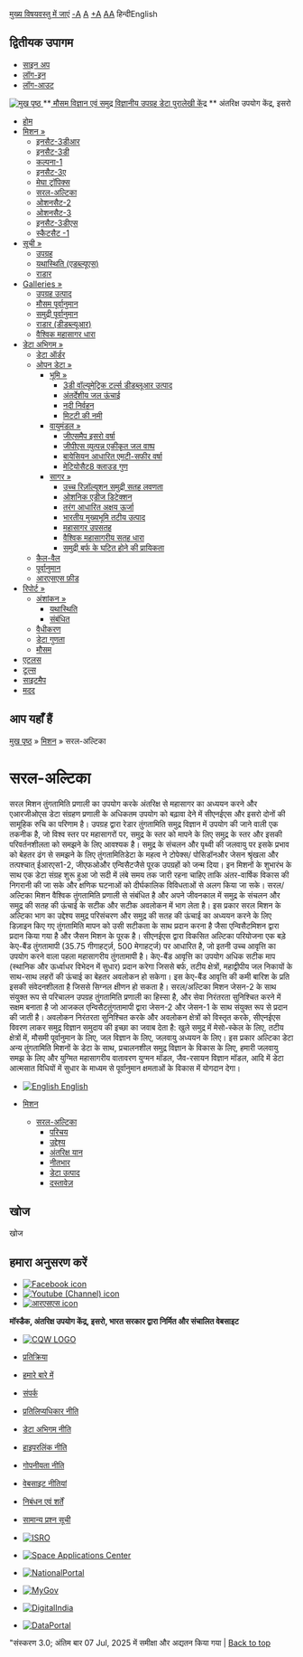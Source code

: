 [मुख्य विषयवस्तु में जाएं](https://www.mosdac.gov.in/node/73?language=hi#main-content "Skip to main Content")
[-A](javascript:;) [A](javascript:;) [+A](javascript:;)
[A](javascript:drupalHighContrast.enableStyles\(\))[A](javascript:drupalHighContrast.disableStyles\(\))
हिन्दीEnglish
## द्वितीयक उपागम
  * [साइन अप](https://www.mosdac.gov.in/internal/registration?language=hi)
  * [लॉग-इन](https://www.mosdac.gov.in/internal/uops?language=hi)
  * [लॉग-आउट](https://www.mosdac.gov.in/internal/logout?language=hi)

[ ![मुख पृष्ठ](https://www.mosdac.gov.in/sites/default/files/mosdac_small.png) ](https://www.mosdac.gov.in/?language=hi "मुख पृष्ठ")
**[ मौसम विज्ञान एवं समुद्र विज्ञानीय उपग्रह डेटा पुरालेखी केंद्र](https://www.mosdac.gov.in/?language=hi "मुख पृष्ठ") **
अंतरिक्ष उपयोग केंद्र, इसरो 
  * [होम](https://www.mosdac.gov.in/?language=hi)
  * [मिशन »](https://www.mosdac.gov.in/node/73?language=hi)
    * [इनसैट-3डीआर](https://www.mosdac.gov.in/insat-3dr?language=hi)
    * [इनसैट-3डी](https://www.mosdac.gov.in/insat-3d?language=hi)
    * [कल्पना-1](https://www.mosdac.gov.in/kalpana-1?language=hi)
    * [इनसैट-3ए](https://www.mosdac.gov.in/insat-3a?language=hi)
    * [मेघा ट्रॉपिक्स](https://www.mosdac.gov.in/megha-tropiques?language=hi)
    * [सरल-अल्टिका](https://www.mosdac.gov.in/saral-altika?language=hi)
    * [ओशनसैट-2](https://www.mosdac.gov.in/oceansat-2?language=hi)
    * [ओशनसैट-3](https://www.mosdac.gov.in/oceansat-3?language=hi)
    * [इनसैट-3डीएस](https://www.mosdac.gov.in/insat-3ds?language=hi)
    * [स्कैटसैट -1](https://www.mosdac.gov.in/scatsat-1?language=hi)
  * [सूची »](https://www.mosdac.gov.in/node/73?language=hi)
    * [उपग्रह](https://www.mosdac.gov.in/internal/catalog-satellite?language=hi)
    * [यथास्थिति (एडब्ल्यूएस)](https://www.mosdac.gov.in/internal/catalog-insitu?language=hi)
    * [राडार](https://www.mosdac.gov.in/internal/catalog-radar?language=hi)
  * [Galleries »](https://www.mosdac.gov.in/node/73?language=hi)
    * [ उपग्रह उत्पाद](https://www.mosdac.gov.in/internal/gallery?language=hi)
    * [मौसम पूर्वानुमान](https://www.mosdac.gov.in/internal/gallery/weather?language=hi)
    * [समुद्री पूर्वानुमान](https://www.mosdac.gov.in/internal/gallery/ocean?language=hi)
    * [राडार (डीडब्ल्यूआर)](https://www.mosdac.gov.in/internal/gallery/dwr?language=hi)
    * [वैश्विक महासागर धारा](https://www.mosdac.gov.in/internal/gallery/current?language=hi)
  * [डेटा अभिगम »](https://www.mosdac.gov.in/node/73?language=hi)
    * [डेटा ऑर्डर](https://www.mosdac.gov.in/internal/uops?language=hi)
    * [ओपन डेटा »](https://www.mosdac.gov.in/node/73?language=hi)
      * [भूमि »](https://www.mosdac.gov.in/node/73?language=hi)
        * [3डी वॉल्यूमेट्रिक टर्ल्स डीडब्लूआर उत्पाद](https://www.mosdac.gov.in/3d-volumetric-terls-dwrproduct?language=hi)
        * [अंतर्देशीय जल ऊंचाई](https://www.mosdac.gov.in/inland-water-height?language=hi)
        * [नदी निर्वहन](https://www.mosdac.gov.in/river-discharge?language=hi)
        * [मिटटी की नमी](https://www.mosdac.gov.in/soil-moisture-0?language=hi)
      * [वायुमंडल »](https://www.mosdac.gov.in/node/73?language=hi)
        * [जीएसमैप इसरो वर्षा](https://www.mosdac.gov.in/gsmap-isro-rain?language=hi)
        * [जीपीएस व्युत्पन्न एकीकृत जल वाष्प](https://www.mosdac.gov.in/gps-derived-integrated-water-vapour?language=hi)
        * [बायेसियन आधारित एमटी-सफीर वर्षा](https://www.mosdac.gov.in/bayesian-based-mt-saphir-rainfall?language=hi)
        * [मेटियोसैट8 क्लाउड गुण](https://www.mosdac.gov.in/meteosat8-cloud-properties?language=hi)
      * [सागर »](https://www.mosdac.gov.in/node/73?language=hi)
        * [उच्च रिज़ॉल्यूशन समुद्री सतह लवणता](https://www.mosdac.gov.in/high-resolution-sea-surface-salinity?language=hi)
        * [ओशनिक एडीज डिटेक्शन](https://www.mosdac.gov.in/oceanic-eddies-detection?language=hi)
        * [तरंग आधारित अक्षय ऊर्जा](https://www.mosdac.gov.in/wave-based-renewable-energy?language=hi)
        * [भारतीय मुख्यभूमि तटीय उत्पाद](https://www.mosdac.gov.in/indian-mainland-coastal-product?language=hi)
        * [महासागर उपसतह](https://www.mosdac.gov.in/global-ocean-surface-current?language=hi)
        * [वैश्विक महासागरीय सतह धारा](https://www.mosdac.gov.in/ocean-subsurface?language=hi)
        * [समुद्री बर्फ के घटित होने की प्रायिकता](https://www.mosdac.gov.in/sea-ice-occurrence-probability?language=hi)
    * [कैल-वैल](https://www.mosdac.gov.in/internal/calval-data?language=hi)
    * [पूर्वानुमान](https://www.mosdac.gov.in/internal/forecast-menu?language=hi)
    * [ आरएसएस फ़ीड](https://www.mosdac.gov.in/rss-feed?language=hi "
आरएसएस फ़ीड")
  * [रिपोर्ट »](https://www.mosdac.gov.in/node/73?language=hi)
    * [अंशांकन »](https://www.mosdac.gov.in/node/73?language=hi)
      * [यथास्थिति](https://www.mosdac.gov.in/insitu?language=hi)
      * [संबंधित](https://www.mosdac.gov.in/calibration-reports?language=hi)
    * [वैधीकरण](https://www.mosdac.gov.in/validation-reports?language=hi)
    * [डेटा गुणता](https://www.mosdac.gov.in/data-quality?language=hi)
    * [मौसम](https://www.mosdac.gov.in/weather-reports?language=hi)
  * [एटलस](https://www.mosdac.gov.in/atlases?language=hi)
  * [टूल्स](https://www.mosdac.gov.in/tools?language=hi)
  * [साइटमैप](https://www.mosdac.gov.in/sitemap?language=hi)
  * [मदद](https://www.mosdac.gov.in/help?language=hi)


## आप यहाँ हैं
[मुख पृष्ठ](https://www.mosdac.gov.in/?language=hi) » [मिशन](https://www.mosdac.gov.in/node/73?language=hi) » सरल-अल्टिका
# सरल-अल्टिका
सरल मिशन तुंगतामिति प्रणाली का उपयोग करके अंतरिक्ष से महासागर का अध्ययन करने और एआरजीओएस डेटा संग्रहण प्रणाली के अधिकतम उपयोग को बढ़ावा देने में सीएनईएस और इसरो दोनों की सामूहिक रुचि का परिणाम है। उपग्रह द्वारा रेडार तुंगतामिति समुद्र विज्ञान में उपयोग की जाने वाली एक तकनीक है, जो विश्व स्तर पर महासागरों पर, समुद्र के स्तर को मापने के लिए समुद्र के स्तर और इसकी परिवर्तनशीलता को समझने के लिए आवश्यक है। समुद्र के संचलन और पृथ्वी की जलवायु पर इसके प्रभाव को बेहतर ढंग से समझने के लिए तुंगतामितिडेटा के महत्व ने टोपेक्स/ पोसिडॉनऔर जेसन श्रृंखला और तत्पश्चात् ईआरएस1-2, जीएफओऔर एन्विसैटजैसे पूरक उपग्रहों को जन्म दिया। इन मिशनों के शुभारंभ के साथ एक डेटा संग्रह शुरू हुआ जो सदी में लंबे समय तक जारी रहना चाहिए ताकि अंतर-वार्षिक विकास की निगरानी की जा सके और क्षणिक घटनाओं को दीर्घकालिक विविधताओं से अलग किया जा सके। सरल/अल्टिका मिशन वैश्विक तुंगतामिति प्रणाली से संबंधित है और अपने जीवनकाल में समुद्र के संचलन और समुद्र की सतह की ऊंचाई के सटीक और सटीक अवलोकन में भाग लेता है। इस प्रकार सरल मिशन के अल्टिका भाग का उद्देश्य समुद्र परिसंचरण और समुद्र की सतह की ऊंचाई का अध्ययन करने के लिए डिज़ाइन किए गए तुंगतामिति मापन को उसी सटीकता के साथ प्रदान करना है जैसा एन्विसैटमिशन द्वारा प्रदान किया गया है और जैसन मिशन के पूरक है। सीएनईएस द्वारा विकसित अल्टिका परियोजना एक बड़े केए-बैंड तुंगतामापी (35.75 गीगाहर्ट्ज़, 500 मेगाहर्ट्ज) पर आधारित है, जो इतनी उच्च आवृत्ति का उपयोग करने वाला पहला महासागरीय तुंगतामापी है। केए-बैंड आवृत्ति का उपयोग अधिक सटीक माप (स्थानिक और ऊर्ध्वाधर विभेदन में सुधार) प्रदान करेगा जिससे बर्फ, तटीय क्षेत्रों, महाद्वीपीय जल निकायों के साथ-साथ लहरों की ऊंचाई का बेहतर अवलोकन हो सकेगा। इस केए-बैंड आवृत्ति की कमी बारिश के प्रति इसकी संवेदनशीलता है जिससे सिग्नल क्षीणन हो सकता है। सरल/अल्टिका मिशन जेसन-2 के साथ संयुक्त रूप से परिचालन उपग्रह तुंगतामिति प्रणाली का हिस्सा है, और सेवा निरंतरता सुनिश्चित करने में सक्षम बनाता है जो आजकल एन्विसैटतुंगतामापी द्वारा जेसन-2 और जेसन-1 के साथ संयुक्त रूप से प्रदान की जाती है। अवलोकन निरंतरता सुनिश्चित करके और अवलोकन क्षेत्रों को विस्तृत करके, सीएनईएस विवरण लाकर समुद्र विज्ञान समुदाय की इच्छा का जवाब देता है: खुले समुद्र में मेसो-स्केल के लिए, तटीय क्षेत्रों में, मौसमी पूर्वानुमान के लिए, जल विज्ञान के लिए, जलवायु अध्ययन के लिए। इस प्रकार अल्टिका डेटा अन्य तुंगतामिति मिशनों के डेटा के साथ, प्रचालनशील समुद्र विज्ञान के विकास के लिए, हमारी जलवायु समझ के लिए और युग्मित महासागरीय वातावरण युग्मन मॉडल, जैव-रसायन विज्ञान मॉडल, आदि में डेटा आत्मसात विधियों में सुधार के माध्यम से पूर्वानुमान क्षमताओं के विकास में योगदान देगा।
  * [![English](https://www.mosdac.gov.in/sites/all/modules/languageicons/flags/en.png) English](https://www.mosdac.gov.in/saral-altika?language=en)


  * [मिशन](https://www.mosdac.gov.in/node/73?language=hi)
    * [सरल-अल्टिका](https://www.mosdac.gov.in/saral-altika?language=hi)
      * [परिचय](https://www.mosdac.gov.in/saral-altika-introduction?language=hi)
      * [उद्देश्य](https://www.mosdac.gov.in/saral-altika-objectives?language=hi)
      * [अंतरिक्ष यान](https://www.mosdac.gov.in/saral-altika-spacecraft?language=hi)
      * [नीतभार](https://www.mosdac.gov.in/saral-altika-payloads?language=hi)
      * [डेटा उत्पाद](https://www.mosdac.gov.in/internal/catalog-saral?language=hi)
      * [दस्तावेज़](https://www.mosdac.gov.in/saral-references?language=hi)


## खोज
खोज 
## हमारा अनुसरण करें
  * [![Facebook icon](https://www.mosdac.gov.in/sites/all/modules/social_media_links/libraries/elegantthemes/PNG/facebook.png)](https://www.facebook.com/mosdac.sac.isro "Facebook")
  * [![Youtube \(Channel\) icon](https://www.mosdac.gov.in/sites/all/modules/social_media_links/libraries/elegantthemes/PNG/youtube.png)](http://www.youtube.com/channel/UCDVkai9WIgY2ZgrlF_08Yeg "Youtube \(Channel\)")
  * [![आरएसएस icon](https://www.mosdac.gov.in/sites/all/modules/social_media_links/libraries/elegantthemes/PNG/rss.png)](https://www.mosdac.gov.in/?language=hirss.xml "आरएसएस")


**मॉस्डैक, अंतरिक्ष उपयोग केंद्र, इसरो, भारत सरकार द्वारा निर्मित और संचालित वेबसाइट**
  * [![CQW LOGO](https://www.mosdac.gov.in/docs/cqw_logo.gif)](https://www.mosdac.gov.in/docs/STQC.pdf "Quality Certificate")


  * [प्रतिक्रिया](https://www.mosdac.gov.in/mosdac-feedback?language=hi)
  * [हमारे बारे में](https://www.mosdac.gov.in/about-us?language=hi)
  * [संपर्क](https://www.mosdac.gov.in/contact-us?language=hi)
  * [प्रतिलिप्यधिकार नीति](https://www.mosdac.gov.in/node/1268?language=hi)
  * [डेटा अभिगम नीति](https://www.mosdac.gov.in/node/1267?language=hi)
  * [हाइपरलिंक नीति](https://www.mosdac.gov.in/node/1269?language=hi)
  * [गोपनीयता नीति](https://www.mosdac.gov.in/node/1270?language=hi)
  * [वेबसाइट नीतियां](https://www.mosdac.gov.in/website-policies?language=hi)
  * [निबंधन एवं शर्तें](https://www.mosdac.gov.in/node/1271?language=hi)
  * [सामान्य प्रश्न सूची](https://www.mosdac.gov.in/faq-page?language=hi)


  * [![ISRO](https://www.mosdac.gov.in/sites/default/files/styles/thumbnail/public/logo-transparent.png?itok=IUS20l-w)](http://www.isro.gov.in)
  * [![Space Applications Center](https://www.mosdac.gov.in/sites/default/files/styles/thumbnail/public/saclogo.png?itok=_Jv4AuIn)](http://www.sac.gov.in)
  * [![NationalPortal](https://www.mosdac.gov.in/sites/default/files/styles/thumbnail/public/india-gov_0.png?itok=yssAPH3m)](http://www.india.gov.in)
  * [![MyGov](https://www.mosdac.gov.in/sites/default/files/styles/thumbnail/public/mygov_0.png?itok=Po-dzdT3)](http://mygov.in/)
  * [![DigitalIndia](https://www.mosdac.gov.in/sites/default/files/styles/thumbnail/public/digital-india_0.png?itok=ntlP7atE)](http://www.digitalindia.gov.in/)
  * [![DataPortal](https://www.mosdac.gov.in/sites/default/files/styles/thumbnail/public/data-gov.png?itok=qYA78FgB)](http://data.gov.in)


"संस्करण 3.0; अंतिम बार 07 Jul, 2025 में समीक्षा और अद्यतन किया गया | 
[](https://www.mosdac.gov.in/node/73?language=hi "Previous")[](https://www.mosdac.gov.in/node/73?language=hi "अगला")
[](https://www.mosdac.gov.in/node/73?language=hi)
[](https://www.mosdac.gov.in/node/73?language=hi "Previous")[](https://www.mosdac.gov.in/node/73?language=hi "अगला")
[](https://www.mosdac.gov.in/node/73?language=hi "Close")[](https://www.mosdac.gov.in/node/73?language=hi)[](https://www.mosdac.gov.in/node/73?language=hi)[](https://www.mosdac.gov.in/node/73?language=hi "Pause Slideshow")[](https://www.mosdac.gov.in/node/73?language=hi "Play Slideshow")
[Back to top](https://www.mosdac.gov.in/node/73?language=hi#top)
